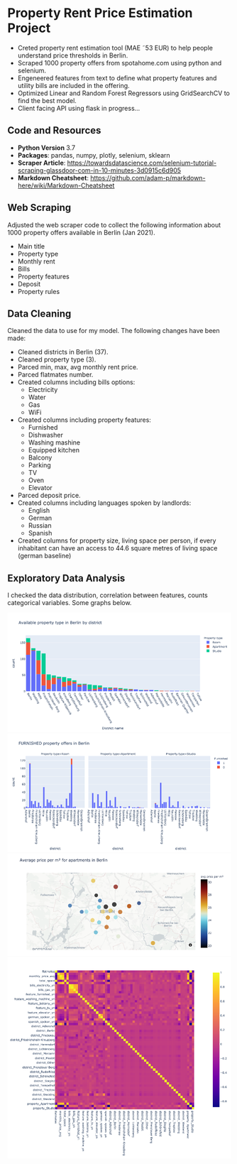 # Property Rent Price Estimation Project
- Creted property rent estimation tool (MAE ˜53 EUR) to help people understand price thresholds in Berlin.
- Scraped 1000 property offers from spotahome.com using python and selenium.
- Engeneered features from text to define what property features and utility bills are included in the offering.
- Optimized Linear and Random Forest Regressors using GridSearchCV to find the best model.
- Client facing API using flask in progress...

## Code and Resources
- __Python Version__ 3.7
- __Packages__: pandas, numpy, plotly, selenium, sklearn
- __Scraper Article__: https://towardsdatascience.com/selenium-tutorial-scraping-glassdoor-com-in-10-minutes-3d0915c6d905
- __Markdown Cheatsheet__: https://github.com/adam-p/markdown-here/wiki/Markdown-Cheatsheet

## Web Scraping
Adjusted the web scraper code to collect the following information about 1000 property offers available in Berlin (Jan 2021).

- Main title
- Property type
- Monthly rent
- Bills
- Property features
- Deposit
- Property rules

## Data Cleaning
Cleaned the data to use for my model. The following changes have been made:

- Cleaned districts in Berlin (37).
- Cleaned property type (3).
- Parced min, max, avg monthly rent price.
- Parced flatmates number.
- Created columns including bills options:
  - Electricity
  - Water
  - Gas
  - WiFi
- Created columns including property features:
  - Furnished
  - Dishwasher
  - Washing mashine
  - Equipped kitchen
  - Balcony
  - Parking
  - TV
  - Oven
  - Elevator
- Parced deposit price.
- Created columns including languages spoken by landlords:
  - English
  - German
  - Russian
  - Spanish
- Created columns for property size, living space per person, if every inhabitant can have an access to 44.6 square metres of living space (german baseline)

## Exploratory Data Analysis
I checked the data distribution, correlation between features, counts categorical variables. Some graphs below. 

![](images/ds_apartment_price_estimation_newplot.png)
![](images/ds_apartment_price_estimation_hist3.png)
![](images/ds_apartment_price_estimation_map.png)
![](images/ds_apartment_price_estimation_corrplot.png)




  
  
  
